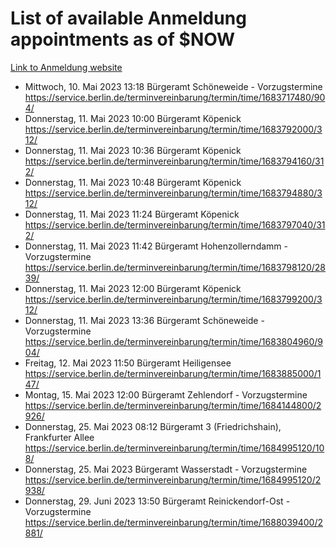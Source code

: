 # List of available Anmeldung appointments as of $NOW
[Link to Anmeldung website](https://service.berlin.de/terminvereinbarung/termin/tag.php?termin=1&anliegen[]=120686&dienstleisterlist=122210,122217,327316,122219,327312,122227,327314,122231,327346,122243,327348,122254,122252,329742,122260,329745,122262,329748,122271,327278,122273,327274,122277,327276,330436,122280,327294,122282,327290,122284,327292,122291,327270,122285,327266,122286,327264,122296,327268,150230,329760,122297,327286,122294,327284,122312,329763,122314,329775,122304,327330,122311,327334,122309,327332,317869,122281,327352,122279,329772,122283,122276,327324,122274,327326,122267,329766,122246,327318,122251,327320,122257,327322,122208,327298,122226,327300&herkunft=http%3A%2F%2Fservice.berlin.de%2Fdienstleistung%2F120686%2F)
- Mittwoch, 10. Mai 2023 13:18 Bürgeramt Schöneweide - Vorzugstermine https://service.berlin.de/terminvereinbarung/termin/time/1683717480/904/
- Donnerstag, 11. Mai 2023 10:00 Bürgeramt Köpenick https://service.berlin.de/terminvereinbarung/termin/time/1683792000/312/
- Donnerstag, 11. Mai 2023 10:36 Bürgeramt Köpenick https://service.berlin.de/terminvereinbarung/termin/time/1683794160/312/
- Donnerstag, 11. Mai 2023 10:48 Bürgeramt Köpenick https://service.berlin.de/terminvereinbarung/termin/time/1683794880/312/
- Donnerstag, 11. Mai 2023 11:24 Bürgeramt Köpenick https://service.berlin.de/terminvereinbarung/termin/time/1683797040/312/
- Donnerstag, 11. Mai 2023 11:42 Bürgeramt Hohenzollerndamm - Vorzugstermine https://service.berlin.de/terminvereinbarung/termin/time/1683798120/2839/
- Donnerstag, 11. Mai 2023 12:00 Bürgeramt Köpenick https://service.berlin.de/terminvereinbarung/termin/time/1683799200/312/
- Donnerstag, 11. Mai 2023 13:36 Bürgeramt Schöneweide - Vorzugstermine https://service.berlin.de/terminvereinbarung/termin/time/1683804960/904/
- Freitag, 12. Mai 2023 11:50 Bürgeramt Heiligensee https://service.berlin.de/terminvereinbarung/termin/time/1683885000/147/
- Montag, 15. Mai 2023 12:00 Bürgeramt Zehlendorf - Vorzugstermine https://service.berlin.de/terminvereinbarung/termin/time/1684144800/2926/
- Donnerstag, 25. Mai 2023 08:12 Bürgeramt 3 (Friedrichshain), Frankfurter Allee https://service.berlin.de/terminvereinbarung/termin/time/1684995120/108/
- Donnerstag, 25. Mai 2023  Bürgeramt Wasserstadt - Vorzugstermine https://service.berlin.de/terminvereinbarung/termin/time/1684995120/2938/
- Donnerstag, 29. Juni 2023 13:50 Bürgeramt Reinickendorf-Ost - Vorzugstermine https://service.berlin.de/terminvereinbarung/termin/time/1688039400/2881/
